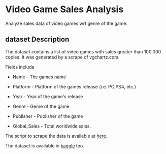 # Video Game Sales Analysis

Analyze sales data of video games wrt genre of the game.

## dataset Description

The dataset contains a list of video games with sales greater than 100,000 copies. It was generated by a scrape of vgchartz.com.

Fields include

* Name - The games name

* Platform - Platform of the games release (i.e. PC,PS4, etc.)

* Year - Year of the game's release

* Genre - Genre of the game

* Publisher - Publisher of the game

* Global_Sales - Total worldwide sales.

The script to scrape the data is available at [here](https://github.com/GregorUT/vgchartzScrape).

The dataset is available in [kaggle](https://www.kaggle.com/gregorut/videogamesales) too.
